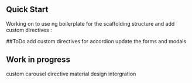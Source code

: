 

## Quick Start

Working on to use ng boilerplate for the scaffolding structure and add custom directives :

##ToDo
add custom directives for accordion
update the forms and modals

## Work in progress
 custom carousel directive
 material design intergration

